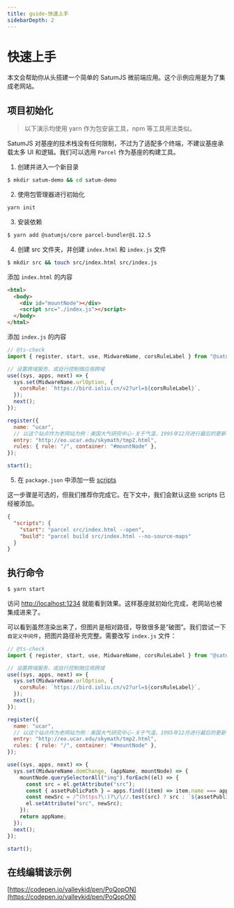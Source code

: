 ```yaml
---
title: guide-快速上手
sidebarDepth: 2
---
```


# 快速上手

本文会帮助你从头搭建一个简单的 SatumJS 微前端应用。这个示例应用是为了集成老网站。

## 项目初始化

> 以下演示均使用 yarn 作为包安装工具，npm 等工具用法类似。

SatumJS 对基座的技术栈没有任何限制，不过为了适配多个终端，不建议基座承载太多 UI 和逻辑。我们可以选用 `Parcel` 作为基座的构建工具。

1. 创建并进入一个新目录

```bash
$ mkdir satum-demo && cd satum-demo
```

2. 使用包管理器进行初始化

```bash
yarn init
```

3. 安装依赖

```bash
$ yarn add @satumjs/core parcel-bundler@1.12.5
```

4. 创建 src 文件夹，并创建 `index.html` 和 `index.js` 文件

```bash
$ mkdir src && touch src/index.html src/index.js
```

添加 `index.html` 的内容

```html
<html>
  <body>
    <div id="mountNode"></div>
    <script src="./index.js"></script>
  </body>
</html>
```

添加 `index.js` 的内容

```js
// @ts-check
import { register, start, use, MidwareName, corsRuleLabel } from "@satumjs/core";

// 设置跨域服务，或自行控制微应用跨域
use((sys, apps, next) => {
  sys.set(MidwareName.urlOption, {
    corsRule: `https://bird.ioliu.cn/v2?url=${corsRuleLabel}`,
  });
  next();
});

register({
  name: "ucar",
  // 以这个站点作为老网站为例：美国大气研究中心-关于气温，1995年12月进行最后的更新
  entry: "http://eo.ucar.edu/skymath/tmp2.html",
  rules: { rule: "/", container: "#mountNode" },
});

start();
```

5. 在 `package.json` 中添加一些 [scripts](https://classic.yarnpkg.com/zh-Hans/docs/package-json#toc-scripts)

这一步骤是可选的，但我们推荐你完成它。在下文中，我们会默认这些 scripts 已经被添加。

```json
{
  "scripts": {
    "start": "parcel src/index.html --open",
    "build": "parcel build src/index.html --no-source-maps"
  }
}
```

## 执行命令

```bash
$ yarn start
```

访问 [http://localhost:1234](http://localhost:1234/) 就能看到效果。这样基座就初始化完成，老网站也被集成进来了。

可以看到虽然渲染出来了，但图片是相对路径，导致很多是“破图”。我们尝试一下`自定义中间件`，把图片路径补充完整。需要改写 `index.js` 文件：

```js {19-30}
// @ts-check
import { register, start, use, MidwareName, corsRuleLabel } from "@satumjs/core";

// 设置跨域服务，或自行控制微应用跨域
use((sys, apps, next) => {
  sys.set(MidwareName.urlOption, {
    corsRule: `https://bird.ioliu.cn/v2?url=${corsRuleLabel}`,
  });
  next();
});

register({
  name: "ucar",
  // 以这个站点作为老网站为例：美国大气研究中心-关于气温，1995年12月进行最后的更新
  entry: "http://eo.ucar.edu/skymath/tmp2.html",
  rules: { rule: "/", container: "#mountNode" },
});

use((sys, apps, next) => {
  sys.set(MidwareName.domChange, (appName, mountNode) => {
    mountNode.querySelectorAll("img").forEach((el) => {
      const src = el.getAttribute("src");
      const { assetPublicPath } = apps.find((item) => item.name === appName);
      const newSrc = /^(https?\:)?\/\//.test(src) ? src : `${assetPublicPath}${src.charAt(0) === "/" ? src.slice(1) : src}`;
      el.setAttribute("src", newSrc);
    });
    return appName;
  });
  next();
});

start();
```

## 在线编辑该示例

[https://codepen.io/valleykid/pen/PoQopON](https://codepen.io/valleykid/pen/PoQopON)

